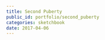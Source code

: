 ```yaml
---
title: Second Puberty
public_id: portfolio/second_puberty
categories: sketchbook
date: 2017-04-06
---
```

